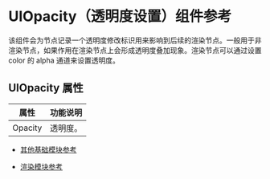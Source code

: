 # UIOpacity（透明度设置）组件参考

该组件会为节点记录一个透明度修改标识用来影响到后续的渲染节点。一般用于非渲染节点，如果作用在渲染节点上会形成透明度叠加现象。渲染节点可以通过设置 color 的 alpha 通道来设置透明度。

## UIOpacity 属性

| 属性  |   功能说明           |
| -------------- | ----------- |
| Opacity           | 透明度。|

- [其他基础模块参考](base-component.md)

- [渲染模块参考](render-component.md)
